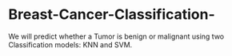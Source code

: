 # Breast-Cancer-Classification-
We will predict whether a Tumor is benign or malignant using two Classification models: KNN and SVM.
